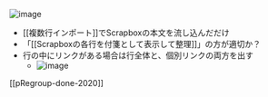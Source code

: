 
![image](https://gyazo.com/eab30e0ea204f3f6df0f241e65d8d047/thumb/1000)
- [[複数行インポート]]でScrapboxの本文を流し込んだだけ
- 「[[Scrapboxの各行を付箋として表示して整理]]」の方が適切か？
- 行の中にリンクがある場合は行全体と、個別リンクの両方を出す
    - ![image](https://gyazo.com/537e168d2c2efd58524264a41c918bf7/thumb/1000)

[[pRegroup-done-2020]]
